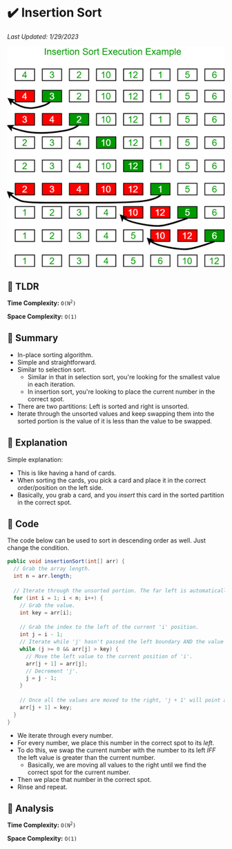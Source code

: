 # :heavy_check_mark: Insertion Sort
*Last Updated: 1/29/2023*

![Image of the insertion sort algorithm](../images/sorting/insertion-sort/insertion-sort.png)

## :round_pushpin: TLDR
**Time Complexity:** <code>O(N<sup>2</sup>)</code>

**Space Complexity:** `O(1)`

## :round_pushpin: Summary
- In-place sorting algorithm.
- Simple and straightforward.
- Similar to selection sort.
  - Similar in that in selection sort, you're looking for the smallest value in each iteration.
  - In insertion sort, you're looking to place the current number in the correct spot.
- There are two partitions: Left is sorted and right is unsorted.
- Iterate through the unsorted values and keep swapping them into the sorted portion is the value of it is less than the value to be swapped.

## :round_pushpin: Explanation
Simple explanation:
- This is like having a hand of cards.
- When sorting the cards, you pick a card and place it in the correct order/position on the left side.
- Basically, you grab a card, and you *insert* this card in the sorted partition in the correct spot.

## :round_pushpin: Code
The code below can be used to sort in descending order as well. Just change the condition.
```java
public void insertionSort(int[] arr) {
  // Grab the array length.
  int n = arr.length;

  // Iterate through the unsorted portion. The far left is automatically considered sorted.
  for (int i = 1; i < n; i++) {
    // Grab the value.
    int key = arr[i];

    // Grab the index to the left of the current 'i' position.
    int j = i - 1;
    // Iterate while 'j' hasn't passed the left boundary AND the value of 'j' is greater than the value of 'i'.
    while (j >= 0 && arr[j] > key) {
      // Move the left value to the current position of 'i'.
      arr[j + 1] = arr[j];
      // Decrement 'j'.
      j = j - 1;
    }

    // Once all the values are moved to the right, 'j + 1' will point at the correct location for the key (value at 'i').
    arr[j + 1] = key;
  }
}
```
- We iterate through every number.
- For every number, we place this number in the correct spot to its *left*.
- To do this, we swap the current number with the number to its left *IFF* the left value is greater than the current number.
  - Basically, we are moving all values to the right until we find the correct spot for the current number.
- Then we place that number in the correct spot.
- Rinse and repeat.

## :round_pushpin: Analysis
**Time Complexity:** <code>O(N<sup>2</sup>)</code>

**Space Complexity:** `O(1)`
